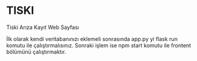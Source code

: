 # TISKI
Tiski Arıza Kayıt Web Sayfası

İlk olarak kendi veritabanınızı eklemeli sonrasında app.py yi flask run komutu ile çalıştırmalısınız. Sonraki işlem ise npm start komutu ile frontent bölümünü çalıştırmaktır.

